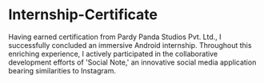 # Internship-Certificate
Having earned certification from Pardy Panda Studios Pvt. Ltd., I successfully concluded an immersive Android internship. Throughout this enriching experience, I actively participated in the collaborative development efforts of 'Social Note,' an innovative social media application bearing similarities to Instagram.

